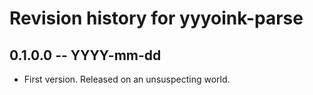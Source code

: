 # Revision history for yyyoink-parse

## 0.1.0.0 -- YYYY-mm-dd

* First version. Released on an unsuspecting world.
